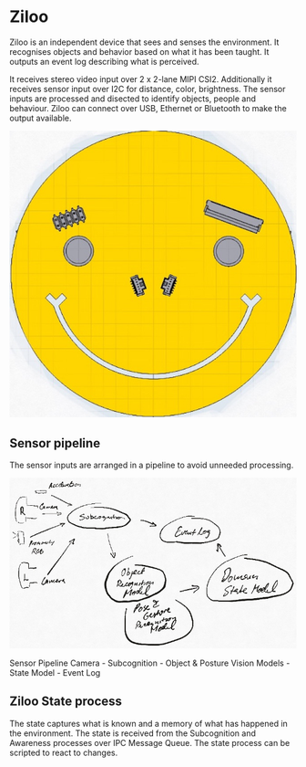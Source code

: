 # Ziloo

Ziloo is an independent device that sees and senses the environment. It recognises objects and behavior based on what it has been taught. It outputs an event log describing what is perceived.

It receives stereo video input over 2 x 2-lane MIPI CSI2. Additionally it receives sensor input over I2C
for distance, color, brightness. The sensor inputs are processed and disected to identify objects, people and
behaviour. Ziloo can connect over USB, Ethernet or Bluetooth to make the output available.

![Ziloo face](./Face/Ziloo%20face%20board.jpg)


## Sensor pipeline

The sensor inputs are arranged in a pipeline to avoid unneeded processing.

![Ziloo Sensor Pipeline](./Brain/ziloo-sensor-pipeline.jpg)

Sensor Pipeline Camera - Subcognition - Object & Posture Vision Models - State Model - Event Log


## Ziloo State process

The state captures what is known and a memory of what has happened in the environment. 
The state is received from the Subcognition and Awareness processes over IPC Message Queue.
The state process can be scripted to react to changes.
